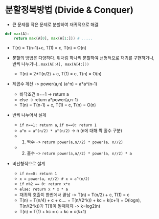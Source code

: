 # 분할정복방법 (Divide & Conquer)

- 큰 문제를 작은 문제로 분할하여 재귀적으로 해결

```python
def max(A):
    return max(A[0], max(A[1:])) # .....
```

- T(n) = T(n-1)+c, T(1) = c, T(n) = O(n)

- 분할의 방법은 다양하다. 위처럼 하나씩 분할하여 선형적으로 재귀를 구현하거나, 반씩 나누거나.. `max(A[:4], max(A[4:]))`

  - T(n) = 2\*T(n/2) + c, T(1) = c, T(n) = O(n)

- 제곱수 계산 -> power(a,n) (a^n) = a\*a^(n-1)

  - 바닥조건 n==1 -> return a
  - else -> return a\*power(a,n-1)
  - T(n) = T(n-1) + c, T(1) = c, T(n) = O(n)

- 반씩 나누어서 설계

  - `if n==1: return a`, `if n==0: return 1`
  - `a^n = a^(n/2) * a^(n/2)` -> n (n에 대해 짝 홀수 구분)
  - 1. 짝수 -> `return power(a,n//2) * power(a, n//2)`
  - 2. 홀수 -> `return power(a,n//2) * power(a, n//2) * a`

- 비선형적으로 설계
  - `if n==0: return 1`
  - `x = power(a, n//2) # x = a^(n/2)`
  - `if n%2 == 0: return x*x`
  - `else: return x * x * a`
  - 재귀적 호출이 한번에서 끝남 -> T(n) = T(n/2) + c, T(1) = c
  - T(n) = T(n/4) + c + c.... = T(n/(2^k)) + kc = k(c+1) = O(logn), T(n/(2^k))가 T(1)이 될때까지 -> k=log2(n)
  - T(n) = T(1) + kc = c + kc = c(k+1)
